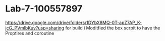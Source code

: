 # Lab-7-100557897
https://drive.google.com/drive/folders/1DYbX8MQ-0T-apZ7AP_K-jcG_PVmlbKuv?usp=sharing for build
i Moditfied the box scrpit to have the Proptires and  coroutine
